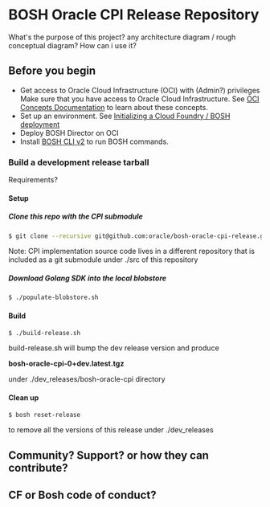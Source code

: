 # BOSH Oracle CPI Release Repository
What's the purpose of this project? 
any architecture diagram / rough conceptual diagram? How can i use it?

## Before you begin

* Get access to Oracle Cloud Infrastructure (OCI) with (Admin?) privileges 
Make sure that you have access to Oracle Cloud Infrastructure. See [OCI Concepts Documentation](https://docs.us-phoenix-1.oraclecloud.com/Content/GSG/Concepts/concepts.htm) to learn about these concepts.
* Set up an environment. See [Initializing a Cloud Foundry / BOSH deployment](https://github.com/oracle/terraform-oci-cf-install)
* Deploy BOSH Director on OCI
* Install [BOSH CLI v2](https://bosh.io/docs/cli-v2.html#install) to run BOSH commands.

### Build a development release tarball 

Requirements? 

#### Setup 
##### Clone this repo with the CPI submodule
```bash
$ git clone --recursive git@github.com:oracle/bosh-oracle-cpi-release.git
```

Note: CPI implementation source code lives in a different repository that is included as a git submodule under ./src of this 
repository 
##### Download Golang SDK into the local blobstore
````bash
$ ./populate-blobstore.sh
````
#### Build 
```bash
$ ./build-release.sh
```
build-release.sh will bump the dev release version and produce 

**bosh-oracle-cpi-0+dev.latest.tgz** 

under ./dev_releases/bosh-oracle-cpi directory

#### Clean up
```bash
$ bosh reset-release 
```
to remove all the versions of this release under ./dev_releases 

## Community? Support? or how they can contribute?

## CF or Bosh code of conduct?

